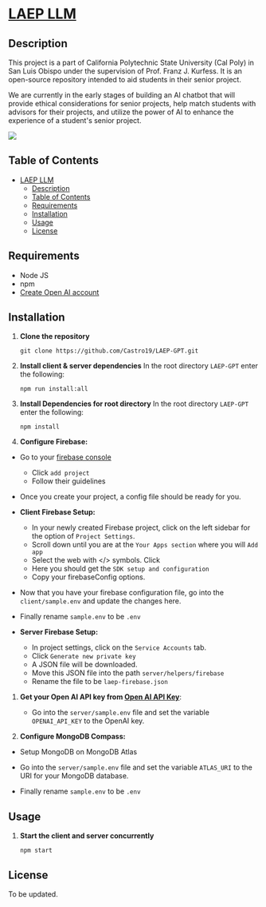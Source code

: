 # [LAEP LLM](https://www.youtube.com/watch?v=Dd83CYNRw4k&ab_channel=CristianCastroOliva)

## Description

This project is a part of California Polytechnic State University (Cal Poly) in San Luis Obispo under the supervision of Prof. Franz J. Kurfess. It is an open-source repository intended to aid students in their senior project.

We are currently in the early stages of building an AI chatbot that will provide ethical considerations for senior projects, help match students with advisors for their projects, and utilize the power of AI to enhance the experience of a student's senior project.

![](https://live.staticflickr.com/65535/54131410331_69502daa67_c.jpg)

## Table of Contents

- [LAEP LLM](#laep-llm)
  - [Description](#description)
  - [Table of Contents](#table-of-contents)
  - [Requirements](#requirements)
  - [Installation](#installation)
  - [Usage](#usage)
  - [License](#license)

## Requirements

- Node JS
- npm
- [Create Open AI account](https://platform.openai.com/signup/)

## Installation

1. **Clone the repository**

   ```
   git clone https://github.com/Castro19/LAEP-GPT.git
   ```

2. **Install client & server dependencies**
   In the root directory `LAEP-GPT` enter the following:

   ```
   npm run install:all
   ```

3. **Install Dependencies for root directory**
   In the root directory `LAEP-GPT` enter the following:

   ```
   npm install
   ```

4. **Configure Firebase:**

- Go to your [firebase console](https://console.firebase.google.com/u/0/)

  - Click `add project`
  - Follow their guidelines

- Once you create your project, a config file should be ready for you.

- **Client Firebase Setup:**

  - In your newly created Firebase project, click on the left sidebar for the option of `Project Settings`.
  - Scroll down until you are at the `Your Apps section` where you will `Add app`
  - Select the web with </> symbols. Click
  - Here you should get the `SDK setup and configuration`
  - Copy your firebaseConfig options.

- Now that you have your firebase configuration file, go into the `client/sample.env` and update the changes here.

- Finally rename `sample.env` to be `.env`

- **Server Firebase Setup:**

  - In project settings, click on the `Service Accounts` tab.
  - Click `Generate new private key`
  - A JSON file will be downloaded.
  - Move this JSON file into the path `server/helpers/firebase`
  - Rename the file to be `laep-firebase.json`

1. **Get your Open AI API key from [Open AI API Key](https://platform.openai.com/account/api-keys)**:

   - Go into the `server/sample.env` file and set the variable `OPENAI_API_KEY` to the OpenAI key.

2. **Configure MongoDB Compass:**

- Setup MongoDB on MongoDB Atlas

- Go into the `server/sample.env` file and set the variable `ATLAS_URI` to the URI for your MongoDB database.

- Finally rename `sample.env` to be `.env`

## Usage

1. **Start the client and server concurrently**

   ```
   npm start
   ```

## License

To be updated.

